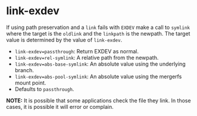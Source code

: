 # link-exdev

If using path preservation and a `link` fails with `EXDEV` make a call
to `symlink` where the target is the `oldlink` and the `linkpath` is
the newpath. The target value is determined by the value of
`link-exdev`.

* `link-exdev=passthrough`: Return EXDEV as normal.
* `link-exdev=rel-symlink`: A relative path from the newpath.
* `link-exdev=abs-base-symlink`: An absolute value using the
  underlying branch.
* `link-exdev=abs-pool-symlink`: An absolute value using the mergerfs
  mount point.
* Defaults to `passthrough`.
  
**NOTE:** It is possible that some applications check the file they
link. In those cases, it is possible it will error or complain.
